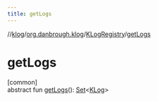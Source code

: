 ```yaml
---
title: getLogs
---
```

//[klog](../../../index.html)/[org.danbrough.klog](../index.html)/[KLogRegistry](index.html)/[getLogs](get-logs.html)



# getLogs



[common]\
abstract fun [getLogs](get-logs.html)(): [Set](https://kotlinlang.org/api/latest/jvm/stdlib/kotlin.collections/-set/index.html)&lt;[KLog](../-k-log/index.html)&gt;




